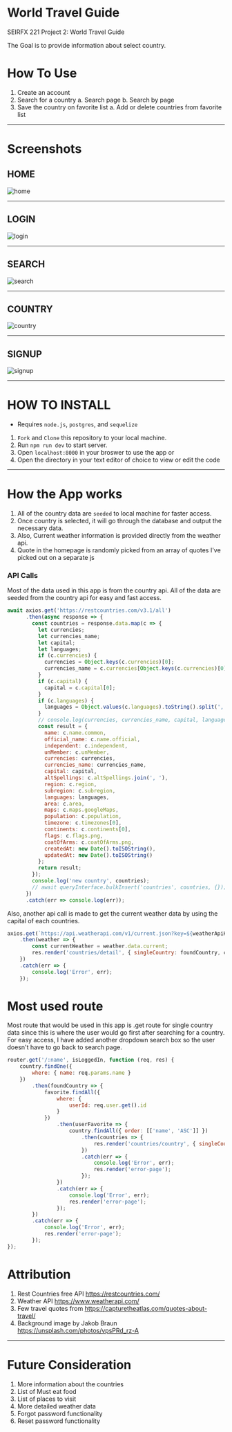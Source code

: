 # World Travel Guide

SEIRFX 221 Project 2: World Travel Guide

The Goal is to provide information about select country.

# How To Use

1. Create an account
2. Search for a country
    a. Search page
    b. Search by page
3. Save the country on favorite list 
    a. Add or delete countries from favorite list
    
<hr />

# Screenshots

## HOME
![home](/public/image/home.png)
<hr />

## LOGIN

![login](/public/image/login.png)
<hr />

## SEARCH

![search](/public/image/search.png)
<hr />

## COUNTRY

![country](/public/image/country.png)
<hr />

## SIGNUP

![signup](/public/image/signup.png)






<hr />

# HOW TO INSTALL

* Requires `node.js`, `postgres`, and `sequelize`
1. `Fork` and `Clone` this repository to your local machine.
2. Run `npm run dev` to start server.
3. Open `localhost:8000` in your broswer to use the app or 
4. Open the directory in your text editor of choice to view or edit the code

<hr />

# How the App works

1. All of the country data are `seeded` to local machine for faster access.
2. Once country is selected, it will go through the database and output the necessary data.
3. Also, Current weather information is provided directly from the weather api.
4. Quote in the homepage is randomly picked from an array of quotes I've picked out on a separate js 

### API Calls
Most of the data used in this app is from the country api.  All of the data are seeded from the country api for easy and fast access.

```javascript
await axios.get('https://restcountries.com/v3.1/all')
      .then(async response => {
        const countries = response.data.map(c => {
          let currencies;
          let currencies_name;
          let capital;
          let languages;
          if (c.currencies) {
            currencies = Object.keys(c.currencies)[0];
            currencies_name = c.currencies[Object.keys(c.currencies)[0]].name;
          }
          if (c.capital) {
            capital = c.capital[0];
          }
          if (c.languages) {
            languages = Object.values(c.languages).toString().split(',').join(', ');
          }
          // console.log(currencies, currencies_name, capital, languages);
          const result = {
            name: c.name.common,
            official_name: c.name.official,
            independent: c.independent,
            unMember: c.unMember,
            currencies: currencies,
            currencies_name: currencies_name,
            capital: capital,
            altSpellings: c.altSpellings.join(', '),
            region: c.region,
            subregion: c.subregion,
            languages: languages,
            area: c.area,
            maps: c.maps.googleMaps,
            population: c.population,
            timezone: c.timezones[0],
            continents: c.continents[0],
            flags: c.flags.png,
            coatOfArms: c.coatOfArms.png,
            createdAt: new Date().toISOString(),
            updatedAt: new Date().toISOString()
          };
          return result;
        });
        console.log('new country', countries);
        // await queryInterface.bulkInsert('countries', countries, {});
      })
      .catch(err => console.log(err));
```

Also, another api call is made to get the current weather data by using the capital of each countries.
```javascript
axios.get(`https://api.weatherapi.com/v1/current.json?key=${weatherApiKey}&q=${foundCountry.capital}&aqi=no`)
    .then(weather => {
        const currentWeather = weather.data.current;
        res.render('countries/detail', { singleCountry: foundCountry, currentWeather });
    })
    .catch(err => {
        console.log('Error', err);
    });
```

# Most used route
Most route that would be used in this app is .get route for single country data since this is where the user would go first after searching for a country.
For easy access, I have added another dropdown search box so the user doesn't have to go back to search page.
```javascript
router.get('/:name', isLoggedIn, function (req, res) {
    country.findOne({
        where: { name: req.params.name }
    })
        .then(foundCountry => {
            favorite.findAll({
                where: {
                    userId: req.user.get().id
                }
            })
                .then(userFavorite => {
                    country.findAll({ order: [['name', 'ASC']] })
                        .then(countries => {
                            res.render('countries/country', { singleCountry: foundCountry, countries: countries, userFavorite });
                        })
                        .catch(err => {
                            console.log('Error', err);
                            res.render('error-page');
                        });
                })
                .catch(err => {
                    console.log('Error', err);
                    res.render('error-page');
                });
        })
        .catch(err => {
            console.log('Error', err);
            res.render('error-page');
        });
});
```

# Attribution

1. Rest Countries free API https://restcountries.com/
2. Weather API https://www.weatherapi.com/
3. Few travel quotes from https://capturetheatlas.com/quotes-about-travel/
4. Background image by Jakob Braun https://unsplash.com/photos/vpsPRd_rz-A

<hr />

# Future Consideration
1. More information about the countries
2. List of Must eat food
3. List of places to visit
4. More detailed weather data
5. Forgot password functionality
6. Reset password functionality 
